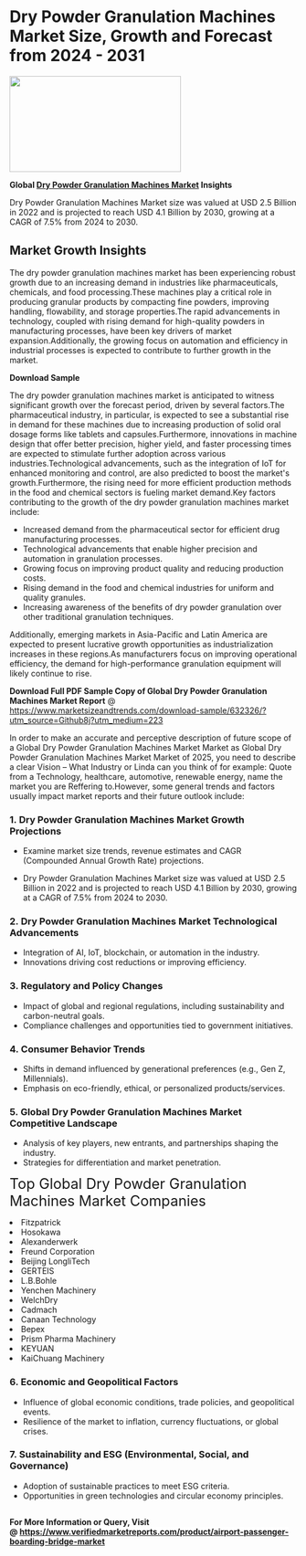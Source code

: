 <H1>Dry Powder Granulation Machines Market Size, Growth and Forecast from 2024 - 2031</H1><img class="aligncenter size-medium wp-image-584254" src="https://thirdeyenews.in/wp-content/uploads/2024/09/Global-Market-Research-300x168.jpeg" alt="" width="300" height="168" /><p><strong>Global&nbsp;<a href="https://www.marketsizeandtrends.com/download-sample/632326/?utm_source=Github8j?utm_medium=223">Dry Powder Granulation Machines Market</a> Insights</strong></p><p>Dry Powder Granulation Machines Market size was valued at USD 2.5 Billion in 2022 and is projected to reach USD 4.1 Billion by 2030, growing at a CAGR of 7.5% from 2024 to 2030.</p><p><h2>Market Growth Insights</h2> <p>The dry powder granulation machines market has been experiencing robust growth due to an increasing demand in industries like pharmaceuticals, chemicals, and food processing.These machines play a critical role in producing granular products by compacting fine powders, improving handling, flowability, and storage properties.The rapid advancements in technology, coupled with rising demand for high-quality powders in manufacturing processes, have been key drivers of market expansion.Additionally, the growing focus on automation and efficiency in industrial processes is expected to contribute to further growth in the market.</p> <p><strong>Download Sample</strong></p> <p>The dry powder granulation machines market is anticipated to witness significant growth over the forecast period, driven by several factors.The pharmaceutical industry, in particular, is expected to see a substantial rise in demand for these machines due to increasing production of solid oral dosage forms like tablets and capsules.Furthermore, innovations in machine design that offer better precision, higher yield, and faster processing times are expected to stimulate further adoption across various industries.Technological advancements, such as the integration of IoT for enhanced monitoring and control, are also predicted to boost the market's growth.Furthermore, the rising need for more efficient production methods in the food and chemical sectors is fueling market demand.Key factors contributing to the growth of the dry powder granulation machines market include: <ul> <li>Increased demand from the pharmaceutical sector for efficient drug manufacturing processes.</li> <li>Technological advancements that enable higher precision and automation in granulation processes.</li> <li>Growing focus on improving product quality and reducing production costs.</li> <li>Rising demand in the food and chemical industries for uniform and quality granules.</li> <li>Increasing awareness of the benefits of dry powder granulation over other traditional granulation techniques.</li> </ul> <p>Additionally, emerging markets in Asia-Pacific and Latin America are expected to present lucrative growth opportunities as industrialization increases in these regions.As manufacturers focus on improving operational efficiency, the demand for high-performance granulation equipment will likely continue to rise.</p> <p><span class=""><strong>Download Full PDF Sample Copy of Global Dry Powder Granulation Machines Market Report</strong> @ <a href="https://www.marketsizeandtrends.com/download-sample/632326/?utm_source=Github8j?utm_medium=223" target="_blank">https://www.marketsizeandtrends.com/download-sample/632326/?utm_source=Github8j?utm_medium=223</a></span></p><p>In order to make an accurate and perceptive description of future scope of a Global&nbsp;Dry Powder Granulation Machines Market Market as Global&nbsp;Dry Powder Granulation Machines Market Market of 2025, you need to describe a clear Vision &ndash; What Industry or Linda can you think of for example: Quote from a Technology, healthcare, automotive, renewable energy, name the market you are Reffering to.However, some general trends and factors usually impact market reports and their future outlook include:</p><h3>1.&nbsp;<strong>Dry Powder Granulation Machines Market Growth Projections</strong></h3><ul><li>Examine market size trends, revenue estimates and CAGR (Compounded Annual Growth Rate) projections.</li><li><p>Dry Powder Granulation Machines Market size was valued at USD 2.5 Billion in 2022 and is projected to reach USD 4.1 Billion by 2030, growing at a CAGR of 7.5% from 2024 to 2030.</p></li></ul><h3>2.&nbsp;<strong>Dry Powder Granulation Machines Market Technological Advancements</strong></h3><ul><li>Integration of AI, IoT, blockchain, or automation in the industry.</li><li>Innovations driving cost reductions or improving efficiency.</li></ul><h3>3.&nbsp;<strong>Regulatory and Policy Changes</strong></h3><ul><li>Impact of global and regional regulations, including sustainability and carbon-neutral goals.</li><li>Compliance challenges and opportunities tied to government initiatives.</li></ul><h3>4.&nbsp;<strong>Consumer Behavior Trends</strong></h3><ul><li>Shifts in demand influenced by generational preferences (e.g., Gen Z, Millennials).</li><li>Emphasis on eco-friendly, ethical, or personalized products/services.</li></ul><h3>5.&nbsp;<strong>Global Dry Powder Granulation Machines Market Competitive Landscape</strong></h3><ul><li>Analysis of key players, new entrants, and partnerships shaping the industry.</li><li>Strategies for differentiation and market penetration.</li></ul><p data-pm-slice="1 1 []"><span style="color: inherit; font-family: inherit; font-size: 25px;">Top Global Dry Powder Granulation Machines Market Companies</span></p><div class="" data-test-id=""><p><li>Fitzpatrick</li><li> Hosokawa</li><li> Alexanderwerk</li><li> Freund Corporation</li><li> Beijing LongliTech</li><li> GERTEIS</li><li> L.B.Bohle</li><li> Yenchen Machinery</li><li> WelchDry</li><li> Cadmach</li><li> Canaan Technology</li><li> Bepex</li><li> Prism Pharma Machinery</li><li> KEYUAN</li><li> KaiChuang Machinery</li></p></div><h3>6.&nbsp;<strong>Economic and Geopolitical Factors</strong></h3><ul><li>Influence of global economic conditions, trade policies, and geopolitical events.</li><li>Resilience of the market to inflation, currency fluctuations, or global crises.</li></ul><h3>7.&nbsp;<strong>Sustainability and ESG (Environmental, Social, and Governance)</strong></h3><ul><li>Adoption of sustainable practices to meet ESG criteria.</li><li>Opportunities in green technologies and circular economy principles.</li></ul><h2><strong style="font-size: 14px;">For More Information or Query, Visit @&nbsp;</strong><a style="background-color: #ffffff; font-size: 14px;" href="https://www.marketsizeandtrends.com/report/dry-powder-granulation-machines-market/" target="_blank">https://www.verifiedmarketreports.com/product/airport-passenger-boarding-bridge-market</a></h2>